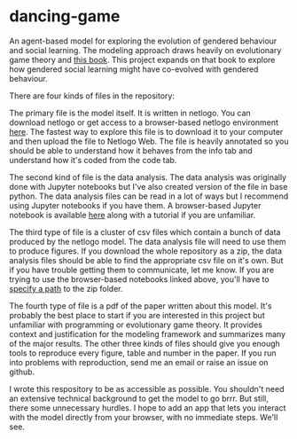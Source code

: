 # dancing-game
An agent-based model for exploring the evolution of gendered behaviour and social learning. The modeling approach draws heavily
on evolutionary game theory and [this book](https://oxford.universitypressscholarship.com/view/10.1093/oso/9780198789970.001.0001/oso-9780198789970).
This project expands on that book to explore how gendered social learning might have co-evolved with gendered behaviour.

There are four kinds of files in the repository:

The primary file is the model itself. It is written in netlogo.
You can download netlogo or get access to a browser-based netlogo environment [here](https://www.netlogoweb.org/). The fastest way to explore this file is to download it to your computer and then upload the file to Netlogo Web. The file is heavily annotated so you should be able to understand how it behaves from the info tab and understand how it's coded from the code tab.

The second kind of file is the data analysis. The data analysis was originally done with Jupyter notebooks but I've also created version of the file in base python. The data analysis files can be read in a lot of ways but I recommend using Jupyter notebooks if you have them. A browser-based Jupyter notebook is available [here](https://jupyter.org/try) along with a tutorial if you are unfamiliar.

The third type of file is a cluster of csv files which contain a bunch of data produced by the netlogo model. The data analysis file will need to use them to produce figures. If you download the whole repository as a zip, the data analysis files should be able to find the appropriate csv file on it's own. But if you have trouble getting them to communicate, let me know. If you are trying to use the browser-based notebooks linked above, you'll have to [specify a path](https://medium.com/@ageitgey/python-3-quick-tip-the-easy-way-to-deal-with-file-paths-on-windows-mac-and-linux-11a072b58d5f#:~:text=To%20use%20it%2C%20you%20just,for%20the%20current%20operating%20system.) to the zip folder.

The fourth type of file is a pdf of the paper written about this model. It's probably the best place to start if you are interested in this project but unfamiliar with programming or evolutionary game theory. It provides context and justification for the modeling framework and summarizes many of the major results. The other three kinds of files should give you enough tools to reproduce every figure, table and number in the paper. If you run into problems with reproduction, send me an email or raise an issue on github.

I wrote this respository to be as accessible as possible. You shouldn't need an extensive technical background to get the model to go brrr. But still, there some unnecessary hurdles. I hope to add an app that lets you interact with the model directly from your browser, with no immediate steps. We'll see. 
